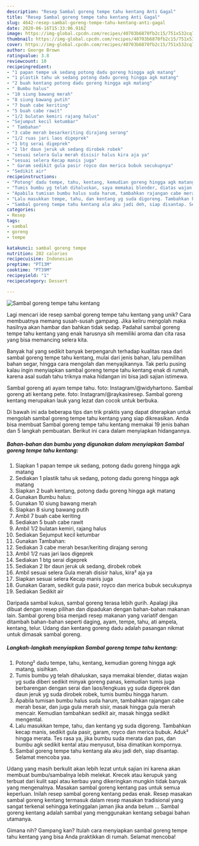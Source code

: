 ```yaml
---
description: "Resep Sambal goreng tempe tahu kentang Anti Gagal"
title: "Resep Sambal goreng tempe tahu kentang Anti Gagal"
slug: 4642-resep-sambal-goreng-tempe-tahu-kentang-anti-gagal
date: 2020-06-16T15:33:06.916Z
image: https://img-global.cpcdn.com/recipes/40703b6870fb2c15/751x532cq70/sambal-goreng-tempe-tahu-kentang-foto-resep-utama.jpg
thumbnail: https://img-global.cpcdn.com/recipes/40703b6870fb2c15/751x532cq70/sambal-goreng-tempe-tahu-kentang-foto-resep-utama.jpg
cover: https://img-global.cpcdn.com/recipes/40703b6870fb2c15/751x532cq70/sambal-goreng-tempe-tahu-kentang-foto-resep-utama.jpg
author: George Brown
ratingvalue: 3.8
reviewcount: 10
recipeingredient:
- "1 papan tempe uk sedang potong dadu goreng hingga agk matang"
- "1 plastik tahu uk sedang potong dadu goreng hingga agk matang"
- "2 buah kentang potong dadu goreng hingga agk matang"
- " Bumbu halus"
- "10 siung bawang merah"
- "8 siung bawang putih"
- "7 buah cabe keriting"
- "5 buah cabe rawit"
- "1/2 bulatan kemiri rajang halus"
- "Sejumput kecil ketumbar"
- " Tambahan"
- "3 cabe merah besarkeriting dirajang serong"
- "1/2 ruas jari laos digeprek"
- "1 btg serai digeprek"
- "2 lbr daun jeruk uk sedang dirobek robek"
- "sesuai selera Gula merah disisir halus kira aja ya"
- "sesuai selera Kecap manis juga"
- " Garam sedikit gula pasir royco dan merica bubuk secukupnya"
- "Sedikit air"
recipeinstructions:
- "Potong² dadu tempe, tahu, kentang, kemudian goreng hingga agk matang, sisihkan."
- "Tumis bumbu yg telah dihaluskan, saya memakai blender, diatas wajan yg suda diberi sedikit minyak goreng panas, kemudian tumis juga berbarengan dengan serai dan laos/lengkuas yg suda digeprek dan daun jeruk yg suda dirobek robek, tumis bumbu hingga harum."
- "Apabila tumisan bumbu halus suda harum, tambahkan rajangan cabe merah besar, dan juga gula merah sisir, masak hingga gula merah mencair. Kemudian tambahkan sedikit air, masak hingga sedikit mengental."
- "Lalu masukkan tempe, tahu, dan kentang yg suda digoreng. Tambahkan kecap manis, sedikit gula pasir, garam, royco dan merica bubuk. Aduk² hingga merata. Tes rasa ya, jika bumbu suda merata dan pas, dan bumbu agk sedikit kental atau menyusut, bisa dimatikan kompornya."
- "Sambal goreng tempe tahu kentang ala aku jadi deh, siap disantap. Selamat mencoba yaa."
categories:
- Resep
tags:
- sambal
- goreng
- tempe

katakunci: sambal goreng tempe 
nutrition: 202 calories
recipecuisine: Indonesian
preptime: "PT13M"
cooktime: "PT39M"
recipeyield: "1"
recipecategory: Dessert

---
```



![Sambal goreng tempe tahu kentang](https://img-global.cpcdn.com/recipes/40703b6870fb2c15/751x532cq70/sambal-goreng-tempe-tahu-kentang-foto-resep-utama.jpg)

Lagi mencari ide resep sambal goreng tempe tahu kentang yang unik? Cara membuatnya memang susah-susah gampang. Jika keliru mengolah maka hasilnya akan hambar dan bahkan tidak sedap. Padahal sambal goreng tempe tahu kentang yang enak harusnya sih memiliki aroma dan cita rasa yang bisa memancing selera kita.

Banyak hal yang sedikit banyak berpengaruh terhadap kualitas rasa dari sambal goreng tempe tahu kentang, mulai dari jenis bahan, lalu pemilihan bahan segar, hingga cara mengolah dan menyajikannya. Tak perlu pusing kalau ingin menyiapkan sambal goreng tempe tahu kentang enak di rumah, karena asal sudah tahu triknya maka hidangan ini bisa jadi sajian istimewa.

Sambal goreng ati ayam tempe tahu. foto: Instagram/@widyhartono. Sambal goreng ati kentang pete. foto: Instagram/@raykasiresep. Sambal goreng kentang merupakan lauk yang lezat dan cocok untuk berbuka.


Di bawah ini ada beberapa tips dan trik praktis yang dapat diterapkan untuk mengolah sambal goreng tempe tahu kentang yang siap dikreasikan. Anda bisa membuat Sambal goreng tempe tahu kentang memakai 19 jenis bahan dan 5 langkah pembuatan. Berikut ini cara dalam menyiapkan hidangannya.

<!--inarticleads1-->

##### Bahan-bahan dan bumbu yang digunakan dalam menyiapkan Sambal goreng tempe tahu kentang:

1. Siapkan 1 papan tempe uk sedang, potong dadu goreng hingga agk matang
1. Sediakan 1 plastik tahu uk sedang, potong dadu goreng hingga agk matang
1. Siapkan 2 buah kentang, potong dadu goreng hingga agk matang
1. Gunakan  Bumbu halus:
1. Gunakan 10 siung bawang merah
1. Siapkan 8 siung bawang putih
1. Ambil 7 buah cabe keriting
1. Sediakan 5 buah cabe rawit
1. Ambil 1/2 bulatan kemiri, rajang halus
1. Sediakan Sejumput kecil ketumbar
1. Gunakan  Tambahan:
1. Sediakan 3 cabe merah besar/keriting dirajang serong
1. Ambil 1/2 ruas jari laos digeprek
1. Sediakan 1 btg serai digeprek
1. Sediakan 2 lbr daun jeruk uk sedang, dirobek robek
1. Ambil sesuai selera Gula merah disisir halus, kira² aja ya
1. Siapkan sesuai selera Kecap manis juga
1. Gunakan  Garam, sedikit gula pasir, royco dan merica bubuk secukupnya
1. Sediakan Sedikit air


Daripada sambal kukus, sambal goreng terasa lebih gurih. Apalagi jika dibuat dengan resep pilihan dan dipadukan dengan bahan-bahan makanan lain. Sambal goreng bisa menjadi resep makanan yang variatif dengan ditambah bahan-bahan seperti daging, ayam, tempe, tahu, ati ampela, kentang, telur. Udang dan kentang goreng dadu adalah pasangan nikmat untuk dimasak sambal goreng. 

<!--inarticleads2-->

##### Langkah-langkah menyiapkan Sambal goreng tempe tahu kentang:

1. Potong² dadu tempe, tahu, kentang, kemudian goreng hingga agk matang, sisihkan.
1. Tumis bumbu yg telah dihaluskan, saya memakai blender, diatas wajan yg suda diberi sedikit minyak goreng panas, kemudian tumis juga berbarengan dengan serai dan laos/lengkuas yg suda digeprek dan daun jeruk yg suda dirobek robek, tumis bumbu hingga harum.
1. Apabila tumisan bumbu halus suda harum, tambahkan rajangan cabe merah besar, dan juga gula merah sisir, masak hingga gula merah mencair. Kemudian tambahkan sedikit air, masak hingga sedikit mengental.
1. Lalu masukkan tempe, tahu, dan kentang yg suda digoreng. Tambahkan kecap manis, sedikit gula pasir, garam, royco dan merica bubuk. Aduk² hingga merata. Tes rasa ya, jika bumbu suda merata dan pas, dan bumbu agk sedikit kental atau menyusut, bisa dimatikan kompornya.
1. Sambal goreng tempe tahu kentang ala aku jadi deh, siap disantap. Selamat mencoba yaa.


Udang yang masih berkulit akan lebih lezat untuk sajian ini karena akan membuat bumbu/sambalnya lebih melekat. Krecek atau kerupuk yang terbuat dari kulit sapi atau kerbau yang dikeringkan mungkin tidak banyak yang mengenalnya. Masakan sambal goreng kentang pas untuk semua keperluan. Inilah resep sambal goreng kentang pedas enak. Resep masakan sambal goreng kentang termasuk dalam resep masakan tradisional yang sangat terkenal sehingga ketinggalan jaman jika anda belum … Sambal goreng kentang adalah sambal yang menggunakan kentang sebagai bahan utamanya. 

Gimana nih? Gampang kan? Itulah cara menyiapkan sambal goreng tempe tahu kentang yang bisa Anda praktikkan di rumah. Selamat mencoba!

